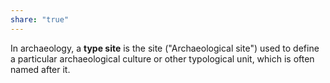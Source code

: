 ```yaml
---
share: "true"
---
```


In archaeology, a **type site** is the site ("Archaeological site") used to define a particular archaeological culture or other typological unit, which is often named after it.